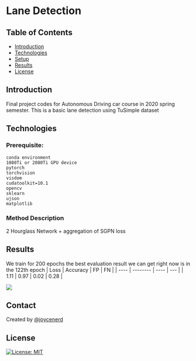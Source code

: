 Lane Detection
==

## Table of Contents

- [Introduction](#introduction)
- [Technologies](#technologies)
- [Setup](#setup)
- [Results](#results)
- [License](#license)

## Introduction

Final project codes for Autonomous Driving car course in 2020 spring semester. This is a basic lane detection using TuSimple dataset

## Technologies

### Prerequisite:

```
conda environment
1080Ti or 2080Ti GPU device
pytorch
torchvision
visdom
cudatoolkit=10.1
opencv
sklearn
ujson
matplotlib
```

### Method Description

2 Hourglass Network + aggregation of SGPN loss

## Results

We train for 200 epochs the best evaluation result we can get right now is in the 122th epoch
| Loss | Accuracy | FP   | FN   |
| ---- | -------- | ---- | ---  |
| 1.11 | 0.97     | 0.02 | 0.28 |

<img src='./image/lane.png'>

## Contact

Created by [@joycenerd](mailto:joycenerd@csie.io)

## License

[![License: MIT](https://img.shields.io/badge/License-MIT-yellow.svg)](https://opensource.org/licenses/MIT)
